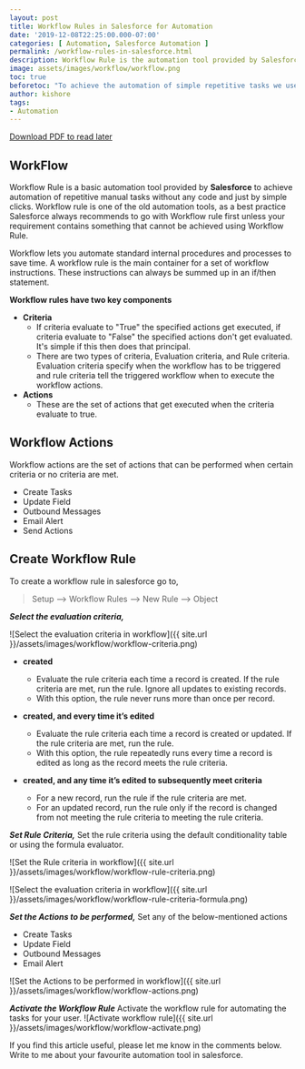 ```yaml
---
layout: post
title: Workflow Rules in Salesforce for Automation
date: '2019-12-08T22:25:00.000-07:00'
categories: [ Automation, Salesforce Automation ]
permalink: /workflow-rules-in-salesforce.html
description: Workflow Rule is the automation tool provided by Salesforce to achieve automation of repetitive manual tasks. Workflows lets you automate standard internal procedures and processes to save time.
image: assets/images/workflow/workflow.png
toc: true
beforetoc: "To achieve the automation of simple repetitive tasks we use automation tools. Salesforce provides automation tools like Workflows, Process Builder, Approval Process and Lightning Flow Builder."
author: kishore
tags:
- Automation
---
```


<a href="{{ site.url }}/assets/files/Workflow_Rules_In_Salesforce.pdf" class="btn btn-primary" download>Download PDF to read later</a>

## WorkFlow
Workflow Rule is a basic automation tool provided by **Salesforce** to achieve automation of repetitive manual tasks without any code and just by simple clicks. Workflow rule is one of the old automation tools, as a best practice Salesforce always recommends to go with Workflow rule first unless your requirement contains something that cannot be achieved using Workflow Rule.

Workflow lets you automate standard internal procedures and processes to save time. A workflow rule is the main container for a set of workflow instructions. These instructions can always be summed up in an if/then statement.

**Workflow rules have two key components**
 - **Criteria**
   - If criteria evaluate to "True" the specified actions get executed, if criteria evaluate to "False" the specified actions don't get evaluated. It's simple if this then does that principal.
    - There are two types of criteria, Evaluation criteria, and Rule criteria. Evaluation criteria specify when the workflow has to be triggered and rule criteria tell the triggered workflow when to execute the workflow actions. 
 - **Actions**
   - These are the set of actions that get executed when the criteria evaluate to true.


## Workflow Actions
Workflow actions are the set of actions that can be performed when certain criteria or no criteria are met.

 - Create Tasks
 - Update Field
 - Outbound Messages
 - Email Alert
 - Send Actions
 
## Create Workflow Rule

To create a workflow rule in salesforce go to,

> Setup --> Workflow Rules --> New Rule --> Object

***Select the evaluation criteria,***

![Select the evaluation criteria in workflow]({{ site.url }}/assets/images/workflow/workflow-criteria.png)

 - **created**
   -  Evaluate the rule criteria each time a record is created. If the rule criteria are met, run the rule. Ignore all updates to existing records. 
     - With this option, the rule never runs more than once per record.
 - **created, and every time it’s edited** 
   - Evaluate the rule criteria each time a record is created or updated. If the rule criteria are met, run the rule.
   - With this option, the rule repeatedly runs every time a record is edited as long as the record meets the rule criteria. 
 
- **created, and any time it’s edited to subsequently meet criteria**
  - For a new record, run the rule if the rule criteria are met.
  - For an updated record, run the rule only if the record is changed from not meeting the rule criteria to meeting the rule criteria.

***Set Rule Criteria,***
Set the rule criteria using the default conditionality table or using the formula evaluator.

![Set the Rule criteria in workflow]({{ site.url }}/assets/images/workflow/workflow-rule-criteria.png)

![Select the evaluation criteria in workflow]({{ site.url }}/assets/images/workflow/workflow-rule-criteria-formula.png)

***Set the Actions to be performed,***
Set any of the below-mentioned actions
 - Create Tasks
 - Update Field
 - Outbound Messages
 - Email Alert

 ![Set the Actions to be performed in workflow]({{ site.url }}/assets/images/workflow/workflow-actions.png)

***Activate the Workflow Rule***
Activate the workflow rule for automating the tasks for your user.
![Activate workflow rule]({{ site.url }}/assets/images/workflow/workflow-activate.png)

If you find this article useful, please let me know in the comments below. 
Write to me about your favourite automation tool in salesforce.